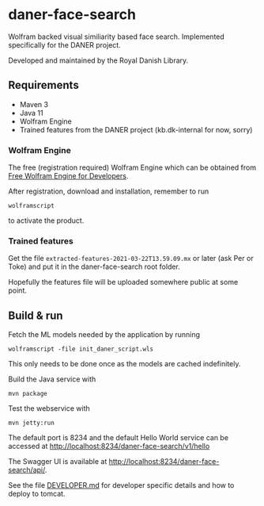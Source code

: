 # daner-face-search

Wolfram backed visual similiarity based face search. Implemented specifically for the DANER project.

Developed and maintained by the Royal Danish Library.

## Requirements

* Maven 3                                  
* Java 11
* Wolfram Engine
* Trained features from the DANER project (kb.dk-internal for now, sorry)

### Wolfram Engine  

The free (registration required) Wolfram Engine which can be obtained from [Free Wolfram Engine for Developers](https://www.wolfram.com/engine/).

After registration, download and installation, remember to run
```
wolframscript
```
to activate the product.

### Trained features

Get the file `extracted-features-2021-03-22T13.59.09.mx` or later (ask Per or Toke) and put it in the daner-face-search
root folder.

Hopefully the features file will be uploaded somewhere public at some point.

## Build & run

Fetch the ML models needed by the application by running
```
wolframscript -file init_daner_script.wls
```
This only needs to be done once as the models are cached indefinitely.



Build the Java service with
``` 
mvn package
```

Test the webservice with
```
mvn jetty:run
```

The default port is 8234 and the default Hello World service can be accessed at
<http://localhost:8234/daner-face-search/v1/hello>

The Swagger UI is available at <http://localhost:8234/daner-face-search/api/>. 

See the file [DEVELOPER.md](DEVELOPER.md) for developer specific details and how to deploy to tomcat.
